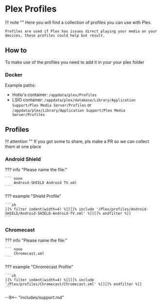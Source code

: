 # Plex Profiles

!!! note ""
    Here you will find a collection of profiles you can use with Plex.

    Profiles are used if Plex has issues direct playing your media on your devices, these profiles could help but result.

## How to

To make use of the profiles you need to add it in your your plex folder

### Docker

Example paths:

* Hotio's container: `/appdata/plex/Profiles`
* LSIO container: `/appdata/plex/database/Library/Application Support/Plex Media Server/Profiles` or `/appdata/plex/Library/Application Support/Plex Media Server/Profiles`

## Profiles

!!! attention ""
    If you got some to share, pls make a PR so we can collect them at one place

### Android Shield

??? info "Please name the file:"

    ``` none
        Android-SHIELD Android TV.xml
    ```

??? example "Shield Profile"

    ```sh
    [[% filter indent(width=4) %]][[% include '/Plex/profiles/Android-SHIELD/Android-SHIELD-Android-TV.xml' %]][[% endfilter %]]
    ```

### Chromecast

??? info "Please name the file:"

    ``` none
        Chromecast.xml
    ```

??? example "Chromecast Profile"

    ```sh
    [[% filter indent(width=4) %]][[% include '/Plex/profiles/Chromecast/Chromecast.xml' %]][[% endfilter %]]
    ```

--8<-- "includes/support.md"
